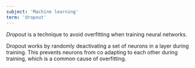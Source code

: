 ```yaml
---
subject: 'Machine learning'
term: 'dropout'
---
```


_Dropout_ is a technique to avoid overfitting when training neural networks.

Dropout works by randomly deactivating a set of neurons in a layer during training. This prevents neurons from co adapting to each other during training, which is a common cause of overfitting.